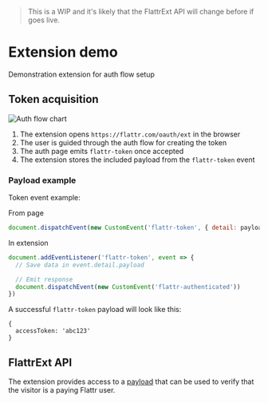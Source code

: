 > This is a WIP and it's likely that the FlattrExt API will change before if goes live.

# Extension demo
Demonstration extension for auth flow setup

## Token acquisition

![Auth flow chart](https://github.com/flattr/browser-extension-auth-flow-documentation/blob/main/assets/auth-flow.png?raw=true "Auth flow chart")

1. The extension opens `https://flattr.com/oauth/ext` in the browser
2. The user is guided through the auth flow for creating the token
3. The auth page emits `flattr-token` once accepted
4. The extension stores the included payload from the `flattr-token` event

### Payload example
Token event example:

From page
```js
document.dispatchEvent(new CustomEvent('flattr-token', { detail: payload }))
```

In extension
```js
document.addEventListener('flattr-token', event => { 
  // Save data in event.detail.payload

  // Emit response
  document.dispatchEvent(new CustomEvent('flattr-authenticated'))
})
```


A successful `flattr-token` payload will look like this:
```json5
{
  accessToken: 'abc123'
}
```

## FlattrExt API
The extension provides access to a [payload](../publisher-website/README.md#payload) that can be used to verify that the visitor is a paying Flattr user.
